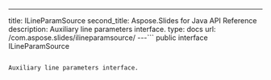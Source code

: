 ---
title: ILineParamSource
second_title: Aspose.Slides for Java API Reference
description: Auxiliary line parameters interface.
type: docs
url: /com.aspose.slides/ilineparamsource/
---```
public interface ILineParamSource
```

Auxiliary line parameters interface.
